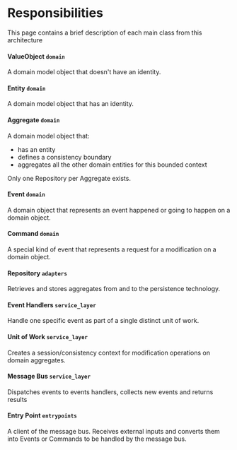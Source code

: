 # Responsibilities
This page contains a brief description of each main class from this architecture

#### ValueObject `domain`
A domain model object that doesn't have an identity.

#### Entity `domain`
A domain model object that has an identity.

#### Aggregate `domain`
A domain model object that:
* has an entity
* defines a consistency boundary
* aggregates all the other domain entities for this bounded context

Only one Repository per Aggregate exists.

#### Event `domain`
A domain object that represents an event happened or going to happen on a domain object.

#### Command `domain`
A special kind of event that represents a request for a modification on a domain object.

#### Repository `adapters`
Retrieves and stores aggregates from and to the persistence technology.

#### Event Handlers `service_layer`
Handle one specific event as part of a single distinct unit of work.

#### Unit of Work `service_layer`
Creates a session/consistency context for modification operations on domain aggregates.

#### Message Bus `service_layer`
Dispatches events to events handlers, collects new events and returns results

#### Entry Point `entrypoints`
A client of the message bus. Receives external inputs and converts them into Events or 
Commands to be handled by the message bus.